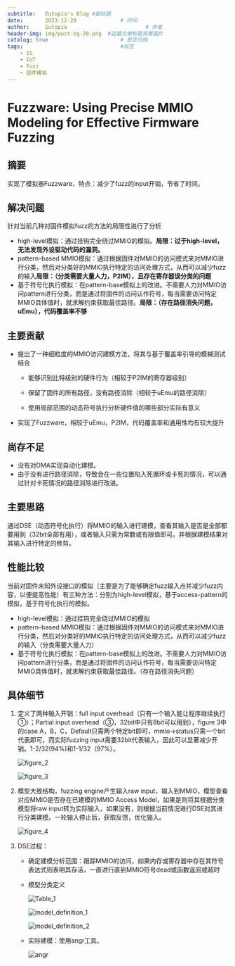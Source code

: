 ```yaml
---
subtitle:   Eutopia's Blog #副标题
date:       2023-12-20 				# 时间
author:     Eutopia 						# 作者
header-img: img/post-bg-20.png 	#这篇文章标题背景图片
catalog: true 						# 是否归档
tags:								#标签
    - IS
    - IoT
    - Fuzz
    - 固件模拟
---
```




# Fuzzware: Using Precise MMIO Modeling for Effective Firmware Fuzzing  

## 摘要

实现了模拟器Fuzzware，特点：减少了fuzz的input开销，节省了时间。

## 解决问题

针对当前几种对固件模拟fuzz的方法的局限性进行了分析

- high-level模拟：通过挂钩完全绕过MMIO的模拟。**局限：过于high-level，无法发现外设驱动代码的漏洞。**
- pattern-based MMIO模拟：通过根据固件对MMIO的访问模式来对MMIO进行分类，然后对分类好的MMIO执行特定的访问处理方式，从而可以减少fuzz的输入**局限：（分类需要大量人力，P2IM），且存在寄存器误分类的问题**
- 基于符号化执行模拟：在pattern-base模拟上的改进。不需要人力对MMIO访问pattern进行分类，而是通过将固件的访问认作符号，每当需要访问特定MMIO具体值时，就求解约束获取最佳路径。**局限：（存在路径消失问题，uEmu），代码覆盖率不够**

## 主要贡献

- 提出了一种细粒度的MMIO访问建模方法，将其与基于覆盖率引导的模糊测试结合

  - 能够识别比特级别的硬件行为（相较于P2IM的寄存器级别）

  - 保留了固件的所有路径，没有路径消除（相较于uEmu的路径消除）

  - 使用局部范围的动态符号执行分析硬件值的哪些部分实际有意义

- 实现了Fuzzware，相较于uEmu，P2IM，代码覆盖率和通用性均有较大提升

## 尚存不足

- 没有对DMA实现自动化建模。
- 由于没有进行路径消除，导致会在一些位置陷入死循环或卡死的情况，可以通过针对卡死情况的路径消除进行改进。

## 主要思路

通过DSE（动态符号化执行）将MMIO的输入进行建模，查看其输入是否是全部都要用到（32bit全部有用），或者输入只需为常数或有限值即可。并根据建模结果对其输入进行特定的修剪。

## 性能比较

当前对固件未知外设接口的模拟（主要是为了能够确定fuzz输入点并减少fuzz内容，以便提高性能）有三种方法：分别为high-level模拟，基于access-pattern的模拟，基于符号化执行的模拟。

- high-level模拟：通过挂钩完全绕过MMIO的模拟
- pattern-based MMIO模拟：通过根据固件对MMIO的访问模式来对MMIO进行分类，然后对分类好的MMIO执行特定的访问处理方式，从而可以减少fuzz的输入（分类需要大量人力）
- 基于符号化执行模拟：在pattern-base模拟上的改进。不需要人力对MMIO访问pattern进行分类，而是通过将固件的访问认作符号，每当需要访问特定MMIO具体值时，就求解约束获取最佳路径。（存在路径消失问题）

## 具体细节

1. 定义了两种输入开销：full input overhead（只有一个输入能让程序继续执行①）；Partial input overhead（③，32bit中只有8bit可以用到），figure 3中的case A，B，C，Default只需两个特定bit即可，mmio->status只需一个bit代表即可，而实际fuzzing input需要32bit代表输入，因此可以显著减少开销。1-2/32(94%)和1-1/32（97%）。

   ![figure_2](/img/posts/2023-12-19-Fuzzware论文笔记/figure_2.png)

   ![figure_3](/img/posts/2023-12-19-Fuzzware论文笔记/figure_3.png)

2. 模型大致结构，fuzzing engine产生输入raw input，输入到MMIO，模型查看对应MMIO是否存在已建模的MMIO Access Model，如果是则将其根据分类模型将raw input转为实际输入，如果没有，则根据当前情况进行DSE对其进行分类建模。一轮输入停止后，获取反馈，优化输入。

   ![figure_4](/img/posts/2023-12-19-Fuzzware论文笔记/figure_4.png)

3. DSE过程：

   - 确定建模分析范围：跟踪MMIO的访问，如果内存或寄存器中存在其符号表达式则表明其存活，一直进行直到MMIO符号dead或函数返回或超时

   - 模型分类定义

     ![Table_1](/img/posts/2023-12-19-Fuzzware论文笔记/Table_1.png)

     ![model_definition_1](/img/posts/2023-12-19-Fuzzware论文笔记/model_definition_1.png)

     ![model_definition_2](/img/posts/2023-12-19-Fuzzware论文笔记/model_definition_2.png)

   - 实际建模：使用angr工具。

     ![angr](/img/posts/2023-12-19-Fuzzware论文笔记/angr.png)

